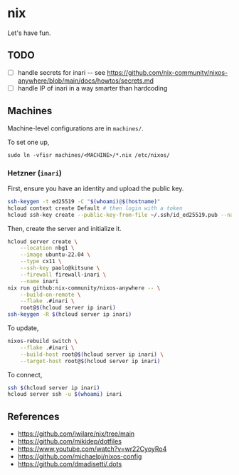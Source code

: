 # nix

Let's have fun.

## TODO

- [ ] handle secrets for inari -- see https://github.com/nix-community/nixos-anywhere/blob/main/docs/howtos/secrets.md
- [ ] handle IP of inari in a way smarter than hardcoding

## Machines

Machine-level configurations are in `machines/`.

To set one up,
```
sudo ln -vfisr machines/<MACHINE>/*.nix /etc/nixos/
```

### Hetzner (`inari`)

First, ensure you have an identity and upload the public key.

```bash
ssh-keygen -t ed25519 -C "$(whoami)@$(hostname)"
hcloud context create Default # then login with a token
hcloud ssh-key create --public-key-from-file ~/.ssh/id_ed25519.pub --name "$(whoami)@$(hostname)"
```

Then, create the server and initialize it.

```bash
hcloud server create \
    --location nbg1 \
    --image ubuntu-22.04 \
    --type cx11 \
    --ssh-key paolo@kitsune \
    --firewall firewall-inari \
    --name inari
nix run github:nix-community/nixos-anywhere -- \
    --build-on-remote \
    --flake .#inari \
    root@$(hcloud server ip inari)
ssh-keygen -R $(hcloud server ip inari)
```

To update,
```bash
nixos-rebuild switch \
    --flake .#inari \
    --build-host root@$(hcloud server ip inari) \
    --target-host root@$(hcloud server ip inari)
```

To connect,
```bash
ssh $(hcloud server ip inari)
hcloud server ssh -u $(whoami) inari
```

## References

* https://github.com/iwilare/nix/tree/main
* https://github.com/mikidep/dotfiles
* https://www.youtube.com/watch?v=wr22CyoyRo4
* https://github.com/michaelpj/nixos-config
* https://github.com/dmadisetti/.dots

